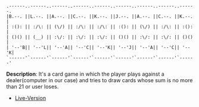 ```
.------..------..------..------..------..------..------..------..------.
|B.--. ||L.--. ||A.--. ||C.--. ||K.--. ||J.--. ||A.--. ||C.--. ||K.--. |
| :(): || :/\: || (\/) || :/\: || :/\: || :(): || (\/) || :/\: || :(): |
| ()() || (__) || :\/: || :\/: || :\/: || ()() || :\/: || :\/: || ()() |
| '--'B|| '--'L|| '--'A|| '--'C|| '--'K|| '--'J|| '--'A|| '--'C|| '--'K|
`------'`------'`------'`------'`------'`------'`------'`------'`------'

```

**Description**: It's a card game in which the player plays against a dealer(computer in our case) and tries to draw cards whose sum is no more than 21 or user loses.

- [Live-Version](https://replit.com/@MihirMore1/blackjack-game)
